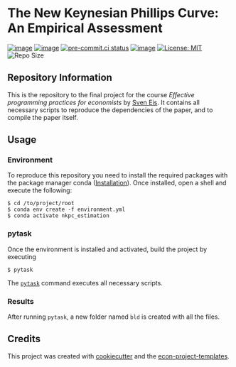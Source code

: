 # The New Keynesian Phillips Curve: An Empirical Assessment

[![image](https://img.shields.io/github/actions/workflow/status/SvenEis/nkpc_estimation/main.yml?branch=main)](https://github.com/SvenEis/nkpc_estimation/actions?query=branch%3Amain)
[![image](https://codecov.io/gh/SvenEis/nkpc_estimation/branch/main/graph/badge.svg)](https://codecov.io/gh/SvenEis/nkpc_estimation)
[![pre-commit.ci status](https://results.pre-commit.ci/badge/github/SvenEis/nkpc_estimation/main.svg)](https://results.pre-commit.ci/latest/github/SvenEis/nkpc_estimation/main)
[![image](https://img.shields.io/badge/code%20style-black-000000.svg)](https://github.com/psf/black)
[![License: MIT](https://img.shields.io/badge/License-MIT-yellow.svg)](https://opensource.org/licenses/MIT)
![Repo Size](https://img.shields.io/github/repo-size/SvenEis/nkpc_estimation)

## Repository Information

This is the repository to the final project for the course *Effective programming
practices for economists* by [Sven Eis](https://sveneis.github.io). It contains all
necessary scripts to reproduce the dependencies of the paper, and to compile the paper
itself.

## Usage

### Environment

To reproduce this repository you need to install the required packages with the package
manager conda ([Installation](https://docs.conda.io/en/latest/miniconda.html)). Once
installed, open a shell and execute the following:

```console
$ cd /to/project/root
$ conda env create -f environment.yml
$ conda activate nkpc_estimation
```

### pytask

Once the environment is installed and activated, build the project by executing

```console
$ pytask
```

The [`pytask`](https://github.com/pytask-dev/pytask) command executes all necessary
scripts.

### Results

After running `pytask`, a new folder named `bld` is created with all the files.

## Credits

This project was created with [cookiecutter](https://github.com/audreyr/cookiecutter)
and the
[econ-project-templates](https://github.com/OpenSourceEconomics/econ-project-templates).
